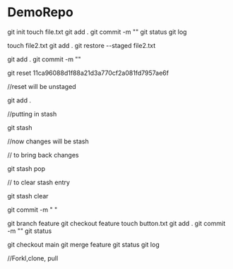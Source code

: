 # DemoRepo


git init 
touch file.txt
git add .
git commit -m ""
git status
git log


touch file2.txt
git add .
git restore --staged file2.txt

git add .
git commit -m ""

git reset 11ca96088d1f88a21d3a770cf2a081fd7957ae6f

//reset will be unstaged 

git add .

//putting in stash

git stash

//now changes will be stash

// to bring back changes

git stash pop

// to clear stash entry

git stash clear


git commit -m " "



git branch feature
git checkout feature
touch button.txt
git add .
git commit -m ""
git status

git checkout main
git merge feature
git status
git log



//Forkl,clone, pull 

